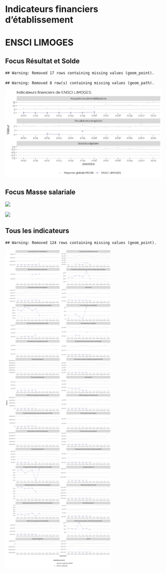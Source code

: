 Indicateurs financiers d’établissement
================

# ENSCI LIMOGES

## Focus Résultat et Solde

    ## Warning: Removed 17 rows containing missing values (geom_point).

    ## Warning: Removed 8 row(s) containing missing values (geom_path).

![](ensci_limoges_files/figure-gfm/etab.focus-1.png)<!-- -->

## Focus Masse salariale

![](ensci_limoges_files/figure-gfm/etab.focus.ms.et.pfe-1.png)<!-- -->

![](ensci_limoges_files/figure-gfm/etab.focus.ms.vs.pfe-1.png)<!-- -->

## Tous les indicateurs

    ## Warning: Removed 124 rows containing missing values (geom_point).

![](ensci_limoges_files/figure-gfm/etab-1.png)<!-- -->
